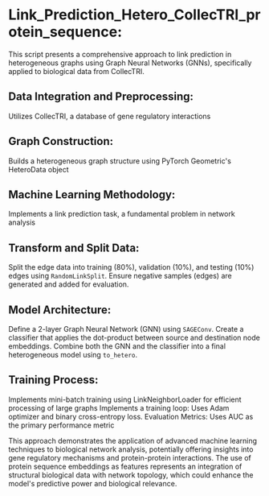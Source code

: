 # Link_Prediction_Hetero_CollecTRI_protein_sequence:

This script presents a comprehensive approach to link prediction in heterogeneous graphs using Graph Neural Networks (GNNs), specifically applied to biological data from CollecTRI. 

## Data Integration and Preprocessing: 
Utilizes CollecTRI, a database of gene regulatory interactions

## Graph Construction: 
Builds a heterogeneous graph structure using PyTorch Geometric's HeteroData object

## Machine Learning Methodology: 
Implements a link prediction task, a fundamental problem in network analysis

## Transform and Split Data:
Split the edge data into training (80%), validation (10%), and testing (10%) edges using `RandomLinkSplit`.
Ensure negative samples (edges) are generated and added for evaluation.

## Model Architecture: 
Define a 2-layer Graph Neural Network (GNN) using `SAGEConv`. 
Create a classifier that applies the dot-product between source and destination node embeddings. 
Combine both the GNN and the classifier into a final heterogeneous model using `to_hetero`.

## Training Process: 
Implements mini-batch training using LinkNeighborLoader for efficient processing of large graphs
Implements a training loop: Uses Adam optimizer and binary cross-entropy loss.
Evaluation Metrics: Uses AUC as the primary performance metric

This approach demonstrates the application of advanced machine learning techniques to biological network analysis, potentially offering insights into gene regulatory mechanisms and protein-protein interactions. The use of protein sequence embeddings as features represents an integration of structural biological data with network topology, which could enhance the model's predictive power and biological relevance.

